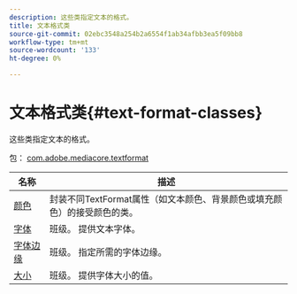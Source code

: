```yaml
---
description: 这些类指定文本的格式。
title: 文本格式类
source-git-commit: 02ebc3548a254b2a6554f1ab34afbb3ea5f09bb8
workflow-type: tm+mt
source-wordcount: '133'
ht-degree: 0%

---
```


# 文本格式类{#text-format-classes}

这些类指定文本的格式。

包： [com.adobe.mediacore.textformat](https://help.adobe.com/en_US/primetime/api/psdk/asdoc-dhls_1.4/com/adobe/mediacore/textformat/package-detail.html)

| 名称 | 描述 |
|---|---|
| [颜色](https://help.adobe.com/en_US/primetime/api/psdk/asdoc-dhls_1.4/com/adobe/mediacore/textformat/Color.html) | 封装不同TextFormat属性（如文本颜色、背景颜色或填充颜色）的接受颜色的类。 |
| [字体](https://help.adobe.com/en_US/primetime/api/psdk/asdoc-dhls_1.4/com/adobe/mediacore/textformat/Font.html) | 班级。 提供文本字体。 |
| [字体边缘](https://help.adobe.com/en_US/primetime/api/psdk/asdoc-dhls_1.4/com/adobe/mediacore/textformat/FontEdge.html) | 班级。 指定所需的字体边缘。 |
| [大小](https://help.adobe.com/en_US/primetime/api/psdk/asdoc-dhls_1.4/com/adobe/mediacore/textformat/Size.html) | 班级。 提供字体大小的值。 |
